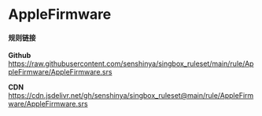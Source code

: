 # AppleFirmware

#### 规则链接

**Github**
https://raw.githubusercontent.com/senshinya/singbox_ruleset/main/rule/AppleFirmware/AppleFirmware.srs

**CDN**
https://cdn.jsdelivr.net/gh/senshinya/singbox_ruleset@main/rule/AppleFirmware/AppleFirmware.srs